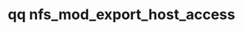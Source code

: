 ---
category: nfs
command: nfs_mod_export_host_access
keywords: qq, qq_cli, nfs_mod_export_host_access
optional_options:
- alternate: []
  help: ID of export to modify
  name: --export-id
  required: false
- alternate: []
  help: Path of export to modify
  name: --export-path
  required: false
- alternate: []
  help: ID of the tenant the export is in. Only used if using the --export-path argument
  name: --tenant-id
  required: false
- alternate: []
  help: Print raw response JSON
  name: --json
  required: false
permalink: /qq-cli-command-guide/nfs/nfs_mod_export_host_access.html
positional_options: []
sidebar: qq_cli_command_reference_sidebar
summary: This section explains how to use the <code>qq nfs_mod_export_host_access</code>
  command.
synopsis: Modify the access hosts are granted to an export
title: qq nfs_mod_export_host_access
usage: "qq nfs_mod_export_host_access [-h] [--export-id EXPORT_ID] [--export-path\
  \ EXPORT_PATH]\n    [--tenant-id TENANT_ID] [--json]\n    {add_entry,modify_entry,remove_entry}\
  \ ..."

---